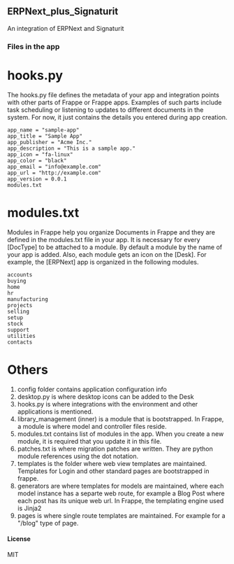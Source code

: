 ## ERPNext_plus_Signaturit

An integration of ERPNext and Signaturit

### Files in the app

# hooks.py

The hooks.py file defines the metadata of your app and integration points with other parts of Frappe or Frappe apps. Examples of such parts include task scheduling or listening to updates to different documents in the system. For now, it just contains the details you entered during app creation.

```
app_name = "sample-app"
app_title = "Sample App"
app_publisher = "Acme Inc."
app_description = "This is a sample app."
app_icon = "fa-linux"
app_color = "black"
app_email = "info@example.com"
app_url = "http://example.com"
app_version = 0.0.1
modules.txt
```

# modules.txt

Modules in Frappe help you organize Documents in Frappe and they are defined in the modules.txt file in your app. It is necessary for every [DocType] to be attached to a module. By default a module by the name of your app is added. Also, each module gets an icon on the [Desk]. For example, the [ERPNext] app is organized in the following modules.

```
accounts
buying
home
hr
manufacturing
projects
selling
setup
stock
support
utilities
contacts
```

# Others
1. config folder contains application configuration info
2. desktop.py is where desktop icons can be added to the Desk
3. hooks.py is where integrations with the environment and other applications is mentioned.
4. library_management (inner) is a module that is bootstrapped. In Frappe, a module is where model and controller files reside.
5. modules.txt contains list of modules in the app. When you create a new module, it is required that you update it in this file.
6. patches.txt is where migration patches are written. They are python module references using the dot notation.
7. templates is the folder where web view templates are maintained. Templates for Login and other standard pages are bootstrapped in frappe.
8. generators are where templates for models are maintained, where each model instance has a separte web route, for example a Blog Post where each post has its unique web url. In Frappe, the templating engine used is Jinja2
9. pages is where single route templates are maintained. For example for a "/blog" type of page.


#### License

MIT